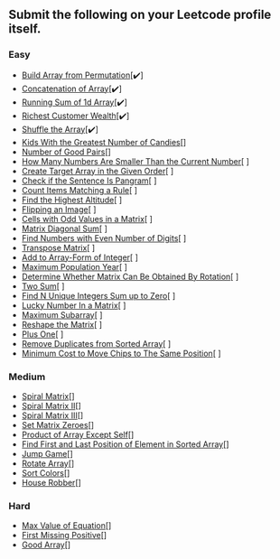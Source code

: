 ## Submit the following on your Leetcode profile itself.

### Easy
- [Build Array from Permutation](https://leetcode.com/problems/build-array-from-permutation/)[✔️]
- [Concatenation of Array](https://leetcode.com/problems/concatenation-of-array/)[✔️]
- [Running Sum of 1d Array](https://leetcode.com/problems/running-sum-of-1d-array/)[✔️]
- [Richest Customer Wealth](https://leetcode.com/problems/richest-customer-wealth/)[✔️]
- [Shuffle the Array](https://leetcode.com/problems/shuffle-the-array/)[✔️]
- [Kids With the Greatest Number of Candies](https://leetcode.com/problems/[✔️]kids-with-the-greatest-number-of-candies/)[]
- [Number of Good Pairs](https://leetcode.com/problems/number-of-good-pairs/)[]
- [How Many Numbers Are Smaller Than the Current Number](https://leetcode.com/problems/how-many-numbers-are-smaller-than-the-current-number/)[ ]
- [Create Target Array in the Given Order](https://leetcode.com/problems/create-target-array-in-the-given-order/)[ ]
- [Check if the Sentence Is Pangram](https://leetcode.com/problems/check-if-the-sentence-is-pangram/)[ ]
- [Count Items Matching a Rule](https://leetcode.com/problems/count-items-matching-a-rule/)[ ]
- [Find the Highest Altitude](https://leetcode.com/problems/find-the-highest-altitude/)[ ]
- [Flipping an Image](https://leetcode.com/problems/flipping-an-image/)[ ]
- [Cells with Odd Values in a Matrix](https://leetcode.com/problems/cells-with-odd-values-in-a-matrix/)[ ]
- [Matrix Diagonal Sum](https://leetcode.com/problems/matrix-diagonal-sum/)[ ]
- [Find Numbers with Even Number of Digits](https://leetcode.com/problems/find-numbers-with-even-number-of-digits/)[ ]
- [Transpose Matrix](https://leetcode.com/problems/transpose-matrix/)[ ]
- [Add to Array-Form of Integer](https://leetcode.com/problems/add-to-array-form-of-integer/)[ ]
- [Maximum Population Year](https://leetcode.com/problems/maximum-population-year/)[ ]
- [Determine Whether Matrix Can Be Obtained By Rotation](https://leetcode.com/problems/determine-whether-matrix-can-be-obtained-by-rotation/)[ ]
- [Two Sum](https://leetcode.com/problems/two-sum/)[ ]
- [Find N Unique Integers Sum up to Zero](https://leetcode.com/problems/find-n-unique-integers-sum-up-to-zero/)[ ]
- [Lucky Number In a Matrix](https://leetcode.com/problems/lucky-numbers-in-a-matrix/)[ ]
- [Maximum Subarray](https://leetcode.com/problems/maximum-subarray/)[ ]
- [Reshape the Matrix](https://leetcode.com/problems/reshape-the-matrix/)[ ]
- [Plus One](https://leetcode.com/problems/plus-one/)[ ]
- [Remove Duplicates from Sorted Array](https://leetcode.com/problems/remove-duplicates-from-sorted-array/)[ ]
- [Minimum Cost to Move Chips to The Same Position](https://leetcode.com/problems/minimum-cost-to-move-chips-to-the-same-position/)[ ]

### Medium
- [Spiral Matrix](https://leetcode.com/problems/spiral-matrix/)[]
- [Spiral Matrix II](https://leetcode.com/problems/spiral-matrix-ii/)[]
- [Spiral Matrix III](https://leetcode.com/problems/spiral-matrix-iii/)[]
- [Set Matrix Zeroes](https://leetcode.com/problems/set-matrix-zeroes/)[]
- [Product of Array Except Self](https://leetcode.com/problems/product-of-array-except-self/)[]
- [Find First and Last Position of Element in Sorted Array](https://leetcode.com/problems/find-first-and-last-position-of-element-in-sorted-array/)[]
- [Jump Game](https://leetcode.com/problems/jump-game/)[]
- [Rotate Array](https://leetcode.com/problems/rotate-array/)[]
- [Sort Colors](https://leetcode.com/problems/sort-colors/)[]
- [House Robber](https://leetcode.com/problems/house-robber/)[]

### Hard
- [Max Value of Equation](https://leetcode.com/problems/max-value-of-equation/)[]
- [First Missing Positive](https://leetcode.com/problems/first-missing-positive/)[]
- [Good Array](https://leetcode.com/problems/check-if-it-is-a-good-array/)[]
